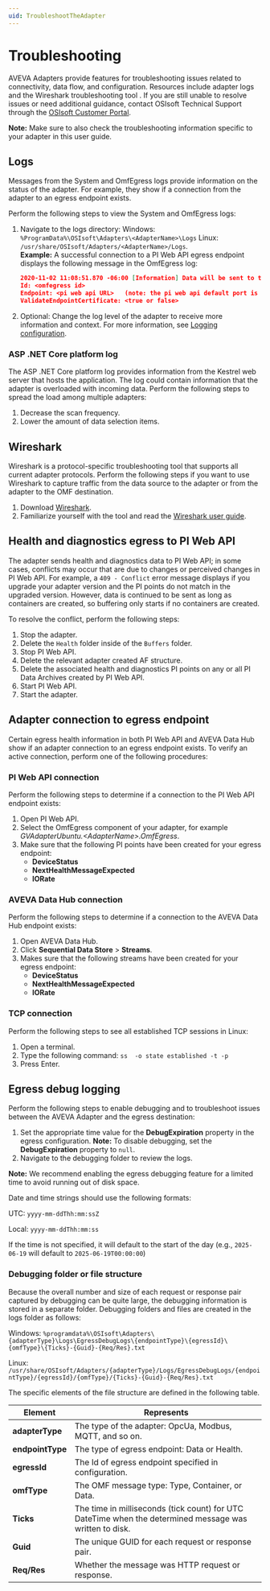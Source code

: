 ```yaml
---
uid: TroubleshootTheAdapter
---
```


# Troubleshooting

AVEVA Adapters provide features for troubleshooting issues related to connectivity, data flow, and configuration. Resources include adapter logs and the Wireshark troubleshooting tool . If you are still unable to resolve issues or need additional guidance, contact OSIsoft Technical Support through the [OSIsoft Customer Portal](https://my.osisoft.com/).

**Note:** Make sure to also check the troubleshooting information specific to your adapter in this user guide.

## Logs

Messages from the System and OmfEgress logs provide information on the status of the adapter. For example, they show if a connection from the adapter to an egress endpoint exists.

Perform the following steps to view the System and OmfEgress logs:

1. Navigate to the logs directory: 
    Windows: `%ProgramData%\OSIsoft\Adapters\<AdapterName>\Logs` 
    Linux: `/usr/share/OSIsoft/Adapters/<AdapterName>/Logs`.  
    **Example:**  A successful connection to a PI Web API egress endpoint displays the following message in the OmfEgress log:

    ```json
    2020-11-02 11:08:51.870 -06:00 [Information] Data will be sent to the following OMF endpoint: 
    Id: <omfegress id>
    Endpoint: <pi web api URL>   (note: the pi web api default port is 443)
    ValidateEndpointCertificate: <true or false>
    ```

2. Optional: Change the log level of the adapter to receive more information and context. For more information, see [Logging configuration](xref:LoggingConfiguration).

### ASP .NET Core platform log

The ASP .NET Core platform log provides information from the Kestrel web server that hosts the application. The log could contain information that the adapter is overloaded with incoming data. Perform the following steps to spread the load among multiple adapters:

1. Decrease the scan frequency.
2. Lower the amount of data selection items.

## Wireshark

Wireshark is a protocol-specific troubleshooting tool that supports all current adapter protocols. Perform the following steps if you want to use Wireshark to capture traffic from the data source to the adapter or from the adapter to the OMF destination.

1. Download [Wireshark](https://www.wireshark.org/download.html).
2. Familiarize yourself with the tool and read the [Wireshark user guide](https://www.wireshark.org/docs/wsug_html_chunked/).

## Health and diagnostics egress to PI Web API

The adapter sends health and diagnostics data to PI Web API; in some cases, conflicts may occur that are due to changes or perceived changes in PI Web API. For example, a `409 - Conflict` error message displays if you upgrade your adapter version and the PI points do not match in  the upgraded version. However, data is continued to be sent as long as containers are created, so buffering only starts if no containers are created.

To resolve the conflict, perform the following steps:

1. Stop the adapter.
2. Delete the `Health` folder inside of the `Buffers` folder.
3. Stop PI Web API.
4. Delete the relevant adapter created AF structure.
5. Delete the associated health and diagnostics PI points on any or all PI Data Archives created by PI Web API.
6. Start PI Web API.
7. Start the adapter.

## Adapter connection to egress endpoint

Certain egress health information in both PI Web API and AVEVA Data Hub show if an adapter connection to an egress endpoint exists. To verify an active connection, perform one of the following procedures:

### PI Web API connection

Perform the following steps to determine if a connection to the PI Web API endpoint exists:

1. Open PI Web API.
2. Select the OmfEgress component of your adapter, for example *GVAdapterUbuntu.\<AdapterName\>.OmfEgress*.
3. Make sure that the following PI points have been created for your egress endpoint:
    - **DeviceStatus**
    - **NextHealthMessageExpected**
    - **IORate**

### AVEVA Data Hub connection

Perform the following steps to determine if a connection to the AVEVA Data Hub endpoint exists:

1. Open AVEVA Data Hub.
2. Click **Sequential Data Store** > **Streams**.
3. Makes sure that  the following streams have been created for your egress endpoint:
    - **DeviceStatus**
    - **NextHealthMessageExpected**
    - **IORate**

### TCP connection

Perform the following steps to see all established TCP sessions in Linux:

1. Open a terminal.
2. Type the following command: `ss  -o state established -t -p`
3. Press Enter.

## Egress debug logging

Perform the following steps to enable debugging and to troubleshoot issues between the AVEVA Adapter and the egress destination:

1. Set the appropriate time value for the **DebugExpiration** property in the egress configuration.
   **Note:** To disable debugging, set the **DebugExpiration** property to `null`.
2. Navigate to the debugging folder to review the logs.

**Note:** We recommend enabling the egress debugging feature for a limited time to avoid running out of disk space.

Date and time strings should use the following formats:

UTC: `yyyy-mm-ddThh:mm:ssZ`

Local: `yyyy-mm-ddThh:mm:ss`

If the time is not specified, it will default to the start of the day (e.g., `2025-06-19` will default to `2025-06-19T00:00:00`)

### Debugging folder or file structure

Because the overall number and size of each request or response pair captured by debugging can be quite large, the debugging information is stored in a separate folder. Debugging folders and files are created in the logs folder as follows:

Windows: `%programdata%\OSIsoft\Adapters\{adapterType}\Logs\EgressDebugLogs\{endpointType}\{egressId}\{omfType}\{Ticks}-{Guid}-{Req/Res}.txt`

Linux: `/usr/share/OSIsoft/Adapters/{adapterType}/Logs/EgressDebugLogs/{endpointType}/{egressId}/{omfType}/{Ticks}-{Guid}-{Req/Res}.txt`

The specific elements of the file structure are defined in the following table.

| Element    | Represents                       |
|------------|----------------------------------|
| **adapterType** | The type of the adapter: OpcUa, Modbus, MQTT, and so on. |
| **endpointType** | The type of egress endpoint: Data or Health. |
| **egressId** | The Id of egress endpoint specified in configuration. |
| **omfType**  | The OMF message type: Type, Container, or Data. |
| **Ticks**    | The time in milliseconds (tick count) for UTC DateTime when the determined message was written to disk. |
| **Guid**     | The unique GUID for each request or response pair. |
| **Req/Res**  | Whether the message was HTTP request or response. |
